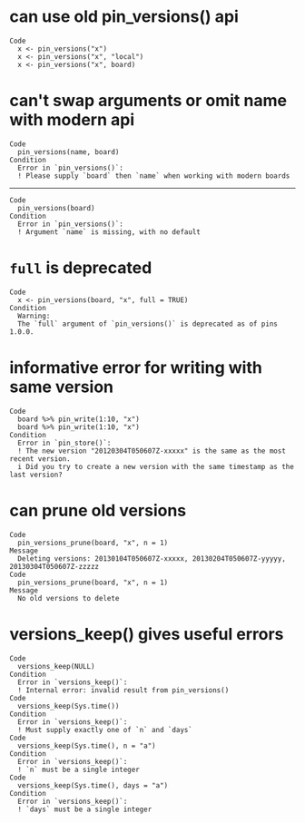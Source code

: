 # can use old pin_versions() api

    Code
      x <- pin_versions("x")
      x <- pin_versions("x", "local")
      x <- pin_versions("x", board)

# can't swap arguments or omit name with modern api

    Code
      pin_versions(name, board)
    Condition
      Error in `pin_versions()`:
      ! Please supply `board` then `name` when working with modern boards

---

    Code
      pin_versions(board)
    Condition
      Error in `pin_versions()`:
      ! Argument `name` is missing, with no default

# `full` is deprecated

    Code
      x <- pin_versions(board, "x", full = TRUE)
    Condition
      Warning:
      The `full` argument of `pin_versions()` is deprecated as of pins 1.0.0.

# informative error for writing with same version

    Code
      board %>% pin_write(1:10, "x")
      board %>% pin_write(1:10, "x")
    Condition
      Error in `pin_store()`:
      ! The new version "20120304T050607Z-xxxxx" is the same as the most recent version.
      i Did you try to create a new version with the same timestamp as the last version?

# can prune old versions

    Code
      pin_versions_prune(board, "x", n = 1)
    Message
      Deleting versions: 20130104T050607Z-xxxxx, 20130204T050607Z-yyyyy, 20130304T050607Z-zzzzz
    Code
      pin_versions_prune(board, "x", n = 1)
    Message
      No old versions to delete

# versions_keep() gives useful errors

    Code
      versions_keep(NULL)
    Condition
      Error in `versions_keep()`:
      ! Internal error: invalid result from pin_versions()
    Code
      versions_keep(Sys.time())
    Condition
      Error in `versions_keep()`:
      ! Must supply exactly one of `n` and `days`
    Code
      versions_keep(Sys.time(), n = "a")
    Condition
      Error in `versions_keep()`:
      ! `n` must be a single integer
    Code
      versions_keep(Sys.time(), days = "a")
    Condition
      Error in `versions_keep()`:
      ! `days` must be a single integer

